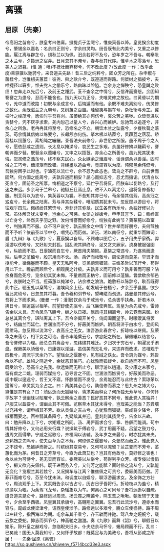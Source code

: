 # 离骚
## 屈原 〔先秦〕
帝高阳之苗裔兮，朕皇考曰伯庸。摄提贞于孟陬兮，惟庚寅吾以降。皇览揆余初度兮，肇锡余以嘉名：名余曰正则兮，字余曰灵均。纷吾既有此内美兮，又重之以修能。扈江离与辟芷兮，纫秋兰以为佩。汩余若将不及兮，恐年岁之不吾与。朝搴阰之木兰兮，夕揽洲之宿莽。日月忽其不淹兮，春与秋其代序。惟草木之零落兮，恐美人之迟暮。(惟 通：唯)不抚壮而弃秽兮，何不改此度？(改此度 一作：改乎此度)乘骐骥以驰骋兮，来吾道夫先路！昔三后之纯粹兮，固众芳之所在。杂申椒与菌桂兮，岂惟纫夫蕙茝！彼尧、舜之耿介兮，既遵道而得路。何桀纣之猖披兮，夫唯捷径以窘步。惟夫党人之偷乐兮，路幽昧以险隘。岂余身之惮殃兮，恐皇舆之败绩！忽奔走以先后兮，及前王之踵武。荃不查余之中情兮，反信谗而齌怒。余固知謇謇之为患兮，忍而不能舍也。指九天以为正兮，夫唯灵修之故也。曰黄昏以为期兮，羌中道而改路！初既与余成言兮，后悔遁而有他。余既不难夫离别兮，伤灵修之数化。余既滋兰之九畹兮，又树蕙之百亩。畦留夷与揭车兮，杂杜衡与芳芷。冀枝叶之峻茂兮，愿俟时乎吾将刈。虽萎绝其亦何伤兮，哀众芳之芜秽。众皆竞进以贪婪兮，凭不厌乎求索。羌内恕己以量人兮，各兴心而嫉妒。忽驰骛以追逐兮，非余心之所急。老冉冉其将至兮，恐修名之不立。朝饮木兰之坠露兮，夕餐秋菊之落英。苟余情其信姱以练要兮，长顑颔亦何伤。掔木根以结茝兮，贯薜荔之落蕊。矫菌桂以纫蕙兮，索胡绳之纚纚。謇吾法夫前修兮，非世俗之所服。虽不周于今之人兮，愿依彭咸之遗则。长太息以掩涕兮，哀民生之多艰。余虽好修姱以鞿羁兮，謇朝谇而夕替。既替余以蕙纕兮，又申之以揽茝。亦余心之所善兮，虽九死其犹未悔。怨灵修之浩荡兮，终不察夫民心。众女嫉余之蛾眉兮，谣诼谓余以善淫。固时俗之工巧兮，偭规矩而改错。背绳墨以追曲兮，竞周容以为度。忳郁邑余侘傺兮，吾独穷困乎此时也。宁溘死以流亡兮，余不忍为此态也。鸷鸟之不群兮，自前世而固然。何方圜之能周兮，夫孰异道而相安？屈心而抑志兮，忍尤而攘诟。伏清白以死直兮，固前圣之所厚。悔相道之不察兮，延伫乎吾将反。回朕车以复路兮，及行迷之未远。步余马于兰皋兮，驰椒丘且焉止息。进不入以离尤兮，退将复修吾初服。制芰荷以为衣兮，集芙蓉以为裳。不吾知其亦已兮，苟余情其信芳。高余冠之岌岌兮，长余佩之陆离。芳与泽其杂糅兮，唯昭质其犹未亏。忽反顾以游目兮，将往观乎四荒。佩缤纷其繁饰兮，芳菲菲其弥章。民生各有所乐兮，余独好修以为常。虽体解吾犹未变兮，岂余心之可惩。女嬃之婵媛兮，申申其詈予，曰：鲧婞直以亡身兮，终然夭乎羽之野。汝何博謇而好修兮，纷独有此姱节？薋菉葹以盈室兮，判独离而不服。众不可户说兮，孰云察余之中情？世并举而好朋兮，夫何茕独而不予听？依前圣以节中兮，喟凭心而历兹。济沅、湘以南征兮，就重华而敶词：启《九辩》与《九歌》兮，夏康娱以自纵。不顾难以图后兮，五子用失乎家衖。羿淫游以佚畋兮，又好射夫封狐。固乱流其鲜终兮，浞又贪夫厥家。浇身被服强圉兮，纵欲而不忍。日康娱而自忘兮，厥首用夫颠陨。夏桀之常违兮，乃遂焉而逢殃。后辛之菹醢兮，殷宗用而不长。汤、禹俨而祗敬兮，周论道而莫差。举贤才而授能兮，循绳墨而不颇。皇天无私阿兮，览民德焉错辅。夫维圣哲以茂行兮，苟得用此下土。瞻前而顾后兮，相观民之计极。夫孰非义而可用兮？孰非善而可服？阽余身而危死兮，览余初其犹未悔。不量凿而正枘兮，固前修以菹醢。曾歔欷余郁邑兮，哀朕时之不当。揽茹蕙以掩涕兮，沾余襟之浪浪。跪敷衽以陈辞兮，耿吾既得此中正。驷玉虬以椉鹥兮，溘埃风余上征。朝发轫于苍梧兮，夕余至乎县圃。欲少留此灵琐兮，日忽忽其将暮。吾令羲和弭节兮，望崦嵫而勿迫。路曼曼其修远兮，吾将上下而求索。(曼曼 一作：漫漫)饮余马于咸池兮，总余辔乎扶桑。折若木以拂日兮，聊逍遥以相羊。前望舒使先驱兮，后飞廉使奔属。鸾皇为余先戒兮，雷师告余以未具。吾令凤鸟飞腾兮，继之以日夜。飘风屯其相离兮，帅云霓而来御。纷总总其离合兮，斑陆离其上下。吾令帝阍开关兮，倚阊阖而望予。时暧暧其将罢兮，结幽兰而延伫。世溷浊而不分兮，好蔽美而嫉妒。朝吾将济于白水兮，登阆风而绁马。忽反顾以流涕兮，哀高丘之无女。溘吾游此春宫兮，折琼枝以继佩。及荣华之未落兮，相下女之可诒。吾令丰隆乘云兮，求宓妃之所在。解佩纕以结言兮，吾令謇修以为理。纷总总其离合兮，忽纬繣其难迁。夕归次于穷石兮，朝濯发乎洧盘。保厥美以骄傲兮，日康娱以淫游。虽信美而无礼兮，来违弃而改求。览相观于四极兮，周流乎天余乃下。望瑶台之偃蹇兮，见有娀之佚女。吾令鸩为媒兮，鸩告余以不好。雄鸠之鸣逝兮，余犹恶其佻巧。心犹豫而狐疑兮，欲自适而不可。凤皇既受诒兮，恐高辛之先我。欲远集而无所止兮，聊浮游以逍遥。及少康之未家兮，留有虞之二姚。理弱而媒拙兮，恐导言之不固。世溷浊而嫉贤兮，好蔽美而称恶。闺中既以邃远兮，哲王又不寤。怀朕情而不发兮，余焉能忍而与此终古？索琼茅以筳篿兮，命灵氛为余占之。曰：两美其必合兮，孰信修而慕之？思九州之博大兮，岂惟是其有女？曰：勉远逝而无狐疑兮，孰求美而释女？何所独无芳草兮，尔何怀乎故宇？世幽昧以昡曜兮，孰云察余之善恶？民好恶其不同兮，惟此党人其独异！户服艾以盈要兮，谓幽兰其不可佩。览察草木其犹未得兮，岂珵美之能当？苏粪壤以充祎兮，谓申椒其不芳。欲从灵氛之吉占兮，心犹豫而狐疑。巫咸将夕降兮，怀椒糈而要之。百神翳其备降兮，九疑缤其并迎。皇剡剡其扬灵兮，告余以吉故。曰：勉升降以上下兮，求矩矱之所同。汤、禹俨而求合兮，挚、咎繇而能调。苟中情其好修兮，又何必用夫行媒？说操筑于傅岩兮，武丁用而不疑。吕望之鼓刀兮，遭周文而得举。宁戚之讴歌兮，齐桓闻以该辅。及年岁之未晏兮，时亦犹其未央。恐鹈鴂之先鸣兮，使夫百草为之不芳。何琼佩之偃蹇兮，众薆然而蔽之。惟此党人之不谅兮，恐嫉妒而折之。时缤纷其变易兮，又何可以淹留？兰芷变而不芳兮，荃蕙化而为茅。何昔日之芳草兮，今直为此萧艾也？岂其有他故兮，莫好修之害也！余以兰为可恃兮，羌无实而容长。委厥美以从俗兮，苟得列乎众芳。椒专佞以慢慆兮，樧又欲充夫佩帏。既干进而务入兮，又何芳之能祗？固时俗之流从兮，又孰能无变化？览椒兰其若兹兮，又况揭车与江离？惟兹佩之可贵兮，委厥美而历兹。芳菲菲而难亏兮，芬至今犹未沬。和调度以自娱兮，聊浮游而求女。及余饰之方壮兮，周流观乎上下。灵氛既告余以吉占兮，历吉日乎吾将行。折琼枝以为羞兮，精琼爢以为粻。为余驾飞龙兮，杂瑶象以为车。何离心之可同兮？吾将远逝以自疏。邅吾道夫昆仑兮，路修远以周流。扬云霓之晻蔼兮，鸣玉鸾之啾啾。朝发轫于天津兮，夕余至乎西极。凤皇翼其承旗兮，高翱翔之翼翼。忽吾行此流沙兮，遵赤水而容与。麾蛟龙使梁津兮，诏西皇使涉予。路修远以多艰兮，腾众车使径待。路不周以左转兮，指西海以为期。屯余车其千乘兮，齐玉轪而并驰。驾八龙之婉婉兮，载云旗之委蛇。抑志而弭节兮，神高驰之邈邈。奏《九歌》而舞《韶》兮，聊假日以媮乐。陟升皇之赫戏兮，忽临睨夫旧乡。仆夫悲余马怀兮，蜷局顾而不行。乱曰：已矣哉！国无人莫我知兮，又何怀乎故都！既莫足与为美政兮，吾将从彭咸之所居！——先秦·屈原《离骚》https://so.gushiwen.cn/shiwenv_f5714bcd33e3.aspx
